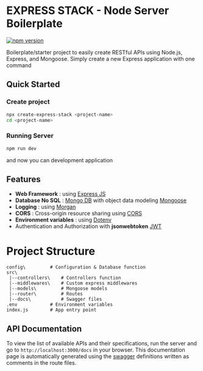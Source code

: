 # EXPRESS STACK - Node Server Boilerplate

[![npm version](https://badge.fury.io/js/create-express-stack.svg)](https://badge.fury.io/js/create-express-stack)

Boilerplate/starter project to easily create RESTful APIs using Node.js, Express, and Mongoose.
Simply create a new Express application with one command

## Quick Started

### Create project

```bash
npx create-express-stack <project-name>
cd <project-name>
```

### Running Server

```bash
npm run dev
```

and now you can development application

## Features

- **Web Framework** : using [Express JS](https://expressjs.com/)
- **Database No SQL** : [Mongo DB](https://www.mongodb.com/) with object data modeling [Mongoose](https://mongoosejs.com/)
- **Logging** : using [Morgan](https://www.npmjs.com/package/morgan)
- **CORS** : Cross-origin resource sharing using [CORS](https://www.npmjs.com/package/cors)
- **Environment variables** : using [Dotenv](https://www.npmjs.com/package/dotenv)
- Authentication and Authorization with **jsonwebtoken** [JWT](https://www.npmjs.com/package/jsonwebtoken)

# Project Structure

```
config\         # Configuration & Database function
src\
 |--controllers\    # Controllers function
 |--middlewares\    # Custom express middlewares
 |--models\         # Mongoose models
 |--router\         # Routes
 |--docs\           # Swagger files
.env            # Environment variables
index.js        # App entry point
```

## API Documentation

To view the list of available APIs and their specifications, run the server and go to `http://localhost:3000/docs` in your browser. This documentation page is automatically generated using the [swagger](https://swagger.io/) definitions written as comments in the route files.
